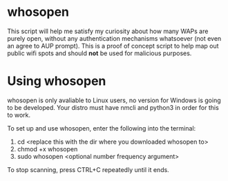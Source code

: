 # whosopen
This script will help me satisfy my curiosity about how many WAPs are purely open, without any authentication mechanisms whatsoever (not even an agree to AUP prompt). This is a proof of concept script to help map out public wifi spots and should **not** be used for malicious purposes.   

# Using whosopen

whosopen is only avaliable to Linux users, no version for Windows is going to be developed. Your distro must have nmcli and python3 in order for this to work.

To set up and use whosopen, enter the following into the terminal:

1. cd \<replace this with the dir where you downloaded whosopen to\>
2. chmod +x whosopen
3. sudo whosopen \<optional number frequency argument\>

To stop scanning, press CTRL+C repeatedly until it ends.
